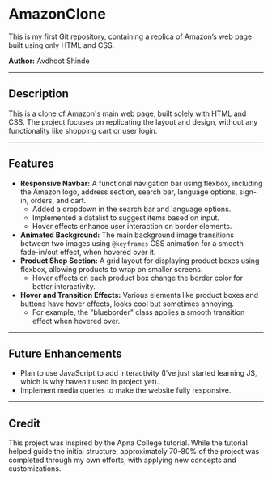 # AmazonClone
<p>This is my first Git repository, containing a replica of Amazon’s web page built using only HTML and CSS.</p>
<strong>Author:</strong> Avdhoot Shinde
<hr>

## Description
<p>This is a clone of Amazon's main web page, built solely with HTML and CSS. The project focuses on replicating the layout and design, without any functionality like shopping cart or user login.</p>
<hr>

## Features
<ul>
  <li><strong>Responsive Navbar:</strong> A functional navigation bar using flexbox, including the Amazon logo, address section, search bar, language options, sign-in, orders, and cart.
    <ul>
      <li>Added a dropdown in the search bar and language options.</li>
      <li>Implemented a datalist to suggest items based on input.</li>
      <li>Hover effects enhance user interaction on border elements.</li>
    </ul>
  </li>
  
  <li><strong>Animated Background:</strong> The main background image transitions between two images using <code>@keyframes</code> CSS animation for a smooth fade-in/out effect, when hovered over it.</li>
  
  <li><strong>Product Shop Section:</strong> A grid layout for displaying product boxes using flexbox, allowing products to wrap on smaller screens.
    <ul>
      <li>Hover effects on each product box change the border color for better interactivity.</li>
    </ul>
  </li>

  <li><strong>Hover and Transition Effects:</strong> Various elements like product boxes and buttons have hover effects, looks cool but sometimes annoying.
    <ul>
      <li>For example, the "blueborder" class applies a smooth transition effect when hovered over.</li>
    </ul>
  </li>
</ul>
<hr>

## Future Enhancements
<ul>
  <li>Plan to use JavaScript to add interactivity (I've just started learning JS, which is why haven't used in project yet).</li>
  <li>Implement media queries to make the website fully responsive.</li>
</ul>
<hr>

## Credit
<p>This project was inspired by the Apna College tutorial. While the tutorial helped guide the initial structure, approximately 70-80% of the project was completed through my own efforts, with applying new concepts and customizations.</p>
